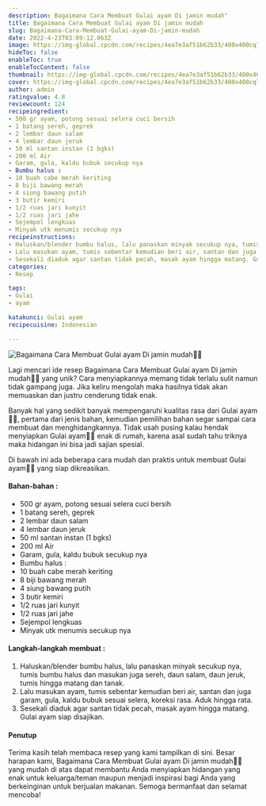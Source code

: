 ```yaml
---
description: Bagaimana Cara Membuat Gulai ayam Di jamin mudah"
title: Bagaimana Cara Membuat Gulai ayam Di jamin mudah
slug: Bagaimana-Cara-Membuat-Gulai-ayam-Di-jamin-mudah
date: 2022-4-23T03:09:12.063Z
image: https://img-global.cpcdn.com/recipes/4ea7e3af51b62b33/400x400cq70/photo.jpg
hideToc: false
enableToc: true
enableTocContent: false
thumbnail: https://img-global.cpcdn.com/recipes/4ea7e3af51b62b33/400x400cq70/photo.jpg
cover: https://img-global.cpcdn.com/recipes/4ea7e3af51b62b33/400x400cq70/photo.jpg
author: admin
ratingvalue: 4.8
reviewcount: 124
recipeingredient:
- 500 gr ayam, potong sesuai selera cuci bersih
- 1 batang sereh, geprek
- 2 lembar daun salam
- 4 lembar daun jeruk
- 50 ml santan instan (1 bgks)
- 200 ml Air
- Garam, gula, kaldu bubuk secukup nya
- Bumbu halus :
- 10 buah cabe merah keriting
- 8 biji bawang merah
- 4 siung bawang putih
- 3 butir kemiri
- 1/2 ruas jari kunyit
- 1/2 ruas jari jahe
- Sejempol lengkuas
- Minyak utk menumis secukup nya
recipeinstructions:
- Haluskan/blender bumbu halus, lalu panaskan minyak secukup nya, tumis bumbu halus dan masukan juga sereh, daun salam, daun jeruk, tumis hingga matang dan tanak.
- Lalu masukan ayam, tumis sebentar kemudian beri air, santan dan juga garam, gula, kaldu bubuk sesuai selera, koreksi rasa. Aduk hingga rata.
- Sesekali diaduk agar santan tidak pecah, masak ayam hingga matang. Gulai ayam siap disajikan.
categories:
- Resep

tags:
- Gulai
- ayam

katakunci: Gulai ayam
recipecuisine: Indonesian

---
```


![Bagaimana Cara Membuat Gulai ayam Di jamin mudah👩‍🍳](https://img-global.cpcdn.com/recipes/4ea7e3af51b62b33/400x400cq70/photo.jpg)

Lagi mencari ide resep Bagaimana Cara Membuat Gulai ayam Di jamin mudah👩‍🍳 yang unik? Cara menyiapkannya memang tidak terlalu sulit namun tidak gampang juga. Jika keliru mengolah maka hasilnya tidak akan memuaskan dan justru cenderung tidak enak.

Banyak hal yang sedikit banyak mempengaruhi kualitas rasa dari Gulai ayam👩‍🍳, pertama dari jenis bahan, kemudian pemilihan bahan segar sampai cara membuat dan menghidangkannya. Tidak usah pusing kalau hendak menyiapkan Gulai ayam👩‍🍳 enak di rumah, karena asal sudah tahu triknya maka hidangan ini bisa jadi sajian spesial.

Di bawah ini ada beberapa cara mudah dan praktis untuk membuat Gulai ayam👩‍🍳 yang siap dikreasikan.

<!--inarticleads1-->

#### Bahan-bahan :

- 500 gr ayam, potong sesuai selera cuci bersih
- 1 batang sereh, geprek
- 2 lembar daun salam
- 4 lembar daun jeruk
- 50 ml santan instan (1 bgks)
- 200 ml Air
- Garam, gula, kaldu bubuk secukup nya
- Bumbu halus :
- 10 buah cabe merah keriting
- 8 biji bawang merah
- 4 siung bawang putih
- 3 butir kemiri
- 1/2 ruas jari kunyit
- 1/2 ruas jari jahe
- Sejempol lengkuas
- Minyak utk menumis secukup nya

<!--inarticleads2-->

#### Langkah-langkah membuat :

1. Haluskan/blender bumbu halus, lalu panaskan minyak secukup nya, tumis bumbu halus dan masukan juga sereh, daun salam, daun jeruk, tumis hingga matang dan tanak.
1. Lalu masukan ayam, tumis sebentar kemudian beri air, santan dan juga garam, gula, kaldu bubuk sesuai selera, koreksi rasa. Aduk hingga rata.
1. Sesekali diaduk agar santan tidak pecah, masak ayam hingga matang. Gulai ayam siap disajikan.

#### Penutup

Terima kasih telah membaca resep yang kami tampilkan di sini. Besar harapan kami, Bagaimana Cara Membuat Gulai ayam Di jamin mudah👩‍🍳 yang mudah di atas dapat membantu Anda menyiapkan hidangan yang enak untuk keluarga/teman maupun menjadi inspirasi bagi Anda yang berkeinginan untuk berjualan makanan. Semoga bermanfaat dan selamat mencoba!